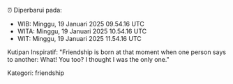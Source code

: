 ⏰ Diperbarui pada:
- WIB: Minggu, 19 Januari 2025 09.54.16 UTC
- WITA: Minggu, 19 Januari 2025 10.54.16 UTC
- WIT: Minggu, 19 Januari 2025 11.54.16 UTC

Kutipan Inspiratif:
"Friendship is born at that moment when one person says to another: What! You too? I thought I was the only one."


Kategori: friendship

